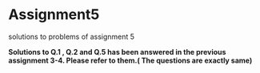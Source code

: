 # Assignment5
solutions to problems of assignment 5

**Solutions to Q.1 , Q.2 and Q.5 has been answered in the previous assignment 3-4. Please refer to them.( The questions are exactly same)**
